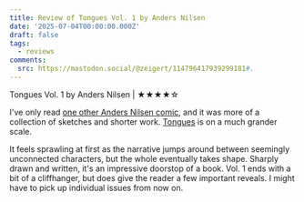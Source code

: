 ```yaml
---
title: Review of Tongues Vol. 1 by Anders Nilsen
date: '2025-07-04T00:00:00.000Z'
draft: false
tags:
  - reviews
comments: 
  src: https://mastodon.social/@zeigert/114796417939299181#.
---
```

Tongues Vol. 1 by Anders Nilsen | ★★★★☆

I've only read [one other Anders Nilsen comic](https://www.andersbrekhusnilsen.com/books-comics/in-your-next-life-you-will-be-together-with-all-of-your-friends), and it was more of a collection of sketches and shorter work. [Tongues](https://www.andersbrekhusnilsen.com/books-comics/tongues-volume-i
) is on a much grander scale.

It feels sprawling at first as the narrative jumps around between seemingly unconnected characters, but the whole eventually takes shape. Sharply drawn and written, it's an impressive doorstop of a book. Vol. 1 ends with a bit of a cliffhanger, but does give the reader a few important reveals. I might have to pick up individual issues from now on. 
